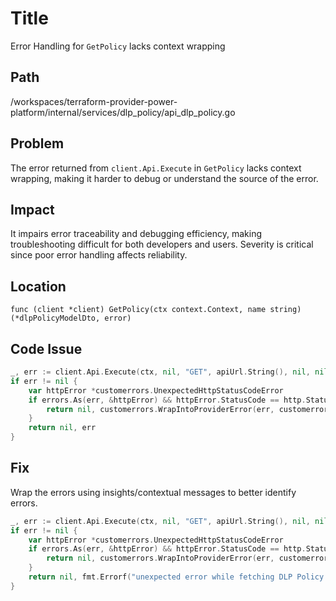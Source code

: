 # Title

Error Handling for `GetPolicy` lacks context wrapping

## Path

/workspaces/terraform-provider-power-platform/internal/services/dlp_policy/api_dlp_policy.go

## Problem

The error returned from `client.Api.Execute` in `GetPolicy` lacks context wrapping, making it harder to debug or understand the source of the error.

## Impact

It impairs error traceability and debugging efficiency, making troubleshooting difficult for both developers and users. Severity is critical since poor error handling affects reliability.

## Location

`func (client *client) GetPolicy(ctx context.Context, name string) (*dlpPolicyModelDto, error)`

## Code Issue

```go
_, err := client.Api.Execute(ctx, nil, "GET", apiUrl.String(), nil, nil, []int{http.StatusOK}, &policy)
if err != nil {
    var httpError *customerrors.UnexpectedHttpStatusCodeError
    if errors.As(err, &httpError) && httpError.StatusCode == http.StatusNotFound {
        return nil, customerrors.WrapIntoProviderError(err, customerrors.ERROR_OBJECT_NOT_FOUND, fmt.Sprintf("DLP Policy '%s' not found", name))
    }
    return nil, err
}
```

## Fix

Wrap the errors using insights/contextual messages to better identify errors.

```go
_, err := client.Api.Execute(ctx, nil, "GET", apiUrl.String(), nil, nil, []int{http.StatusOK}, &policy)
if err != nil {
    var httpError *customerrors.UnexpectedHttpStatusCodeError
    if errors.As(err, &httpError) && httpError.StatusCode == http.StatusNotFound {
        return nil, customerrors.WrapIntoProviderError(err, customerrors.ERROR_OBJECT_NOT_FOUND, fmt.Sprintf("DLP Policy '%s' not found", name))
    }
    return nil, fmt.Errorf("unexpected error while fetching DLP Policy '%s': %w", name, err)
}
```